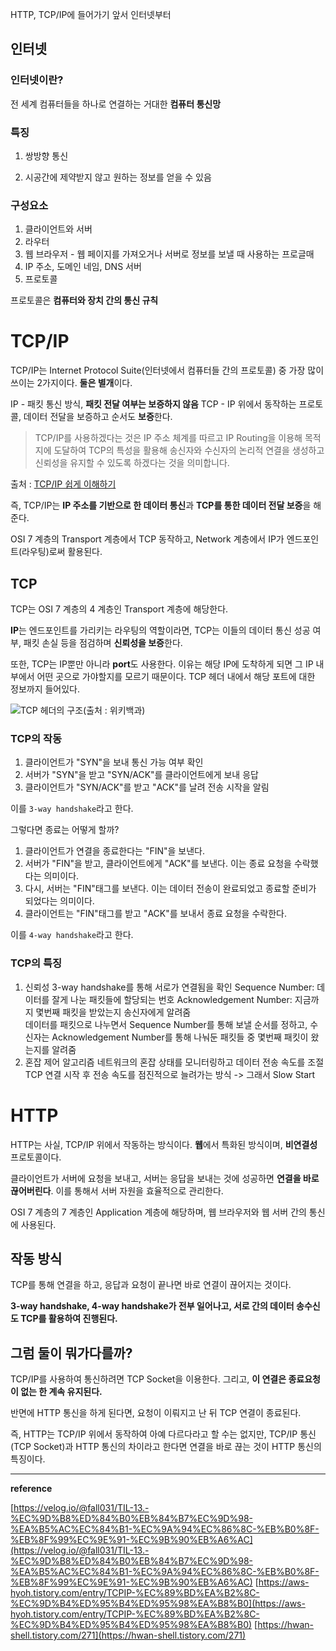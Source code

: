HTTP, TCP/IP에 들어가기 앞서 인터넷부터

## 인터넷

### 인터넷이란?

전 세계 컴퓨터들을 하나로 연결하는 거대한 **컴퓨터 통신망**

### 특징

1. 쌍방향 통신

2. 시공간에 제약받지 않고 원하는 정보를 얻을 수 있음

### 구성요소

1. 클라이언트와 서버
2. 라우터
3. 웹 브라우저 - 웹 페이지를 가져오거나 서버로 정보를 보낼 때 사용하는 프로글매
4. IP 주소, 도메인 네임, DNS 서버
5. 프로토콜

프로토콜은 **컴퓨터와 장치 간의 통신 규칙**

# TCP/IP

TCP/IP는 Internet Protocol Suite(인터넷에서 컴퓨터들 간의 프로토콜) 중 가장 많이 쓰이는 2가지이다. **둘은 별개**이다.

IP - 패킷 통신 방식, **패킷 전달 여부는 보증하지 않음**
TCP - IP 위에서 동작하는 프로토콜, 데이터 전달을 보증하고 순서도 **보증**한다.

> TCP/IP를 사용하겠다는 것은 IP 주소 체계를 따르고 IP Routing을 이용해 목적지에 도달하여 TCP의 특성을 활용해 송신자와 수신자의 논리적 연결을 생성하고 신뢰성을 유지할 수 있도록 하겠다는 것을 의미합니다.

출처 : [TCP/IP 쉽게 이해하기](https://aws-hyoh.tistory.com/entry/TCPIP-%EC%89%BD%EA%B2%8C-%EC%9D%B4%ED%95%B4%ED%95%98%EA%B8%B0)

즉, TCP/IP는 **IP 주소를 기반으로 한 데이터 통신**과 **TCP를 통한 데이터 전달 보증**을 해준다.

OSI 7 계층의 Transport 계층에서 TCP 동작하고, Network 계층에서 IP가 엔드포인트(라우팅)로써 활용된다.

## TCP

TCP는 OSI 7 계층의 4 계층인 Transport 계층에 해당한다.

**IP**는 엔드포인트를 가리키는 라우팅의 역할이라면, TCP는 이들의 데이터 통신 성공 여부, 패킷 손실 등을 점검하며 **신뢰성을 보증**한다.

또한, TCP는 IP뿐만 아니라 **port**도 사용한다. 이유는 해당 IP에 도착하게 되면 그 IP 내부에서 어떤 곳으로 가야할지를 모르기 때문이다. TCP 헤더 내에서 해당 포트에 대한 정보까지 들어있다.

![TCP 헤더의 구조(출처 : 위키백과)](https://github.com/vinitus/TIL/assets/97886013/b7a3c44c-5611-495e-8bfa-0a9610bbd4bb)

### TCP의 작동

1. 클라이언트가 "SYN"을 보내 통신 가능 여부 확인
2. 서버가 "SYN"을 받고 "SYN/ACK"를 클라이언트에게 보내 응답
3. 클라이언트가 "SYN/ACK"를 받고 "ACK"를 날려 전송 시작을 알림

이를 `3-way handshake`라고 한다.

그렇다면 종료는 어떻게 할까?

1. 클라이언트가 연결을 종료한다는 "FIN"을 보낸다.
2. 서버가 "FIN"을 받고, 클라이언트에게 "ACK"를 보낸다. 이는 종료 요청을 수락했다는 의미이다.
3. 다시, 서버는 "FIN"태그를 보낸다. 이는 데이터 전송이 완료되었고 종료할 준비가 되었다는 의미이다.
4. 클라이언트는 "FIN"태그를 받고 "ACK"를 보내서 종료 요청을 수락한다.

이를 `4-way handshake`라고 한다.

### TCP의 특징

1. 신뢰성
   3-way handshake를 통해 서로가 연결됨을 확인
   Sequence Number: 데이터를 잘게 나눈 패킷들에 할당되는 번호
   Acknowledgement Number: 지금까지 몇번째 패킷을 받았는지 송신자에게 알려줌<br>
   데이터를 패킷으로 나누면서 Sequence Number를 통해 보낼 순서를 정하고, 수신자는 Acknowledgement Number를 통해 나눠둔 패킷들 중 몇번째 패킷이 왔는지를 알려줌
   <br>
2. 혼잡 제어 알고리즘
   네트워크의 혼잡 상태를 모니터링하고 데이터 전송 속도를 조절
   TCP 연결 시작 후 전송 속도를 점진적으로 늘려가는 방식 -> 그래서 Slow Start

# HTTP

HTTP는 사실, TCP/IP 위에서 작동하는 방식이다. **웹**에서 특화된 방식이며, **비연결성** 프로토콜이다.

클라이언트가 서버에 요청을 보내고, 서버는 응답을 보내는 것에 성공하면 **연결을 바로 끊어버린다**. 이를 통해서 서버 자원을 효율적으로 관리한다.

OSI 7 계층의 7 계층인 Application 계층에 해당하며, 웹 브라우저와 웹 서버 간의 통신에 사용된다.

## 작동 방식

TCP를 통해 연결을 하고, 응답과 요청이 끝나면 바로 연결이 끊어지는 것이다.

**3-way handshake, 4-way handshake가 전부 일어나고, 서로 간의 데이터 송수신도 TCP를 활용하여 진행된다.**

## 그럼 둘이 뭐가다를까?

TCP/IP를 사용하여 통신하려면 TCP Socket을 이용한다. 그리고, **이 연결은 종료요청이 없는 한 계속 유지된다.**

반면에 HTTP 통신을 하게 된다면, 요청이 이뤄지고 난 뒤 TCP 연결이 종료된다.

즉, HTTP는 TCP/IP 위에서 동작하여 아예 다르다라고 할 수는 없지만, TCP/IP 통신(TCP Socket)과 HTTP 통신의 차이라고 한다면 연결을 바로 끊는 것이 HTTP 통신의 특징이다.

---

**reference**

[https://velog.io/@fall031/TIL-13.-%EC%9D%B8%ED%84%B0%EB%84%B7%EC%9D%98-%EA%B5%AC%EC%84%B1-%EC%9A%94%EC%86%8C-%EB%B0%8F-%EB%8F%99%EC%9E%91-%EC%9B%90%EB%A6%AC](https://velog.io/@fall031/TIL-13.-%EC%9D%B8%ED%84%B0%EB%84%B7%EC%9D%98-%EA%B5%AC%EC%84%B1-%EC%9A%94%EC%86%8C-%EB%B0%8F-%EB%8F%99%EC%9E%91-%EC%9B%90%EB%A6%AC)
[https://aws-hyoh.tistory.com/entry/TCPIP-%EC%89%BD%EA%B2%8C-%EC%9D%B4%ED%95%B4%ED%95%98%EA%B8%B0](https://aws-hyoh.tistory.com/entry/TCPIP-%EC%89%BD%EA%B2%8C-%EC%9D%B4%ED%95%B4%ED%95%98%EA%B8%B0)
[https://hwan-shell.tistory.com/271](https://hwan-shell.tistory.com/271)
